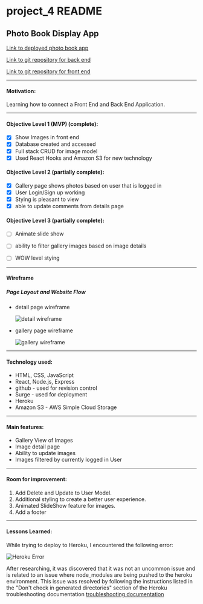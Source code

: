 # project_4 README

## Photo Book Display App

[Link to deployed photo book app](http://imagephotobookgaproject4.surge.sh)

[Link to git repository for back end](https://github.com/ackottsi/project_4_server_side)

[Link to git repository for front end](https://github.com/ackottsi/image_display_front_end)

---
#### Motivation:
Learning how to connect a Front End and Back End Application.  

---
#### Objective Level 1 (MVP) (complete):
- [x] Show Images in front end
- [x] Database created and accessed
- [x] Full stack CRUD for image model
- [x] Used React Hooks and Amazon S3 for new technology

#### Objective Level 2 (partially complete):
* [x] Gallery page shows photos based on user that is logged in
* [x] User Login/Sign up working
* [x] Stying is pleasant to view
* [x] able to update comments from details page

#### Objective Level 3 (partially complete):
* [ ] Animate slide show
* [ ] ability to filter gallery images based on image details
* [ ] WOW level stying


---
#### Wireframe

##### Page Layout and Website Flow


 * detail page wireframe

    ![detail wireframe](https://imagebucketgaackproject.s3.us-east-2.amazonaws.com/Imagefolder/Screen+Shot+2021-03-17+at+5.56.40+PM.png)

 * gallery page wireframe 

    ![gallery wireframe](https://imagebucketgaackproject.s3.us-east-2.amazonaws.com/Imagefolder/Screen+Shot+2021-03-17+at+5.56.31+PM.png)

---

#### Technology used:
* HTML, CSS, JavaScript
* React, Node.js, Express
* github - used for revision control
* Surge - used for deployment
* Heroku
* Amazon S3 - AWS Simple Cloud Storage

---

#### Main features:
 * Gallery View of Images
 * Image detail page
 * Ability to update images
 * Images filtered by currently logged in User
 
---

#### Room for improvement:
1. Add Delete and Update to User Model.
2. Additional styling to create a better user experience.
3. Animated SlideShow feature for images.
4. Add a footer 

---

#### Lessons Learned:

While trying to deploy to Heroku, I encountered the following error:

![Heroku Error](https://imagebucketgaackproject.s3.us-east-2.amazonaws.com/Imagefolder/Screen+Shot+2021-03-17+at+11.26.34+PM.png)

After researching, it was discovered that it was not an uncommon issue and is related to an issue where node_modules are being pushed to the heroku environment.  This issue was resolved by following the instructions listed in the "Don't check in generated directories" section of the Heroku troubleshooting documentation [troubleshooting documentation](https://devcenter.heroku.com/articles/troubleshooting-node-deploys#don-t-check-in-generated-directories)